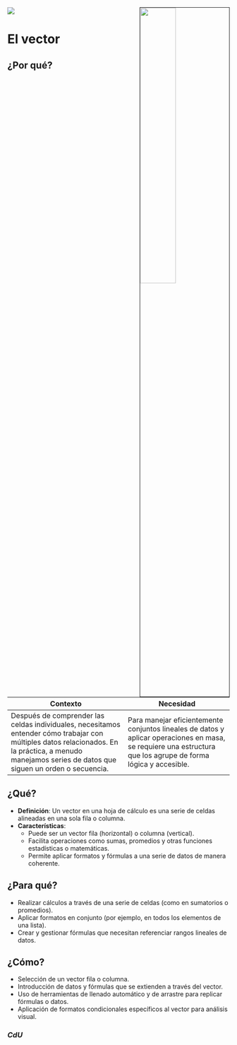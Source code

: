 <img src="../../images/DALL·E-2024-03-11-22.22.25.webp" width="40%" align=right border=1>
<a href="../../README.md"><img src="https://img.shields.io/badge/-Tabla_de_contenidos-000?style=flat&logo=Emlakjet&logoColor=red"></a>

# El vector

## ¿Por qué?

|Contexto|Necesidad|
|-|-|
|Después de comprender las celdas individuales, necesitamos entender cómo trabajar con múltiples datos relacionados. En la práctica, a menudo manejamos series de datos que siguen un orden o secuencia.|Para manejar eficientemente conjuntos lineales de datos y aplicar operaciones en masa, se requiere una estructura que los agrupe de forma lógica y accesible.|

## ¿Qué?

- **Definición**: Un vector en una hoja de cálculo es una serie de celdas alineadas en una sola fila o columna.
- **Características**:
  - Puede ser un vector fila (horizontal) o columna (vertical).
  - Facilita operaciones como sumas, promedios y otras funciones estadísticas o matemáticas.
  - Permite aplicar formatos y fórmulas a una serie de datos de manera coherente.

## ¿Para qué?

- Realizar cálculos a través de una serie de celdas (como en sumatorios o promedios).
- Aplicar formatos en conjunto (por ejemplo, en todos los elementos de una lista).
- Crear y gestionar fórmulas que necesitan referenciar rangos lineales de datos.

## ¿Cómo?

- Selección de un vector fila o columna.
- Introducción de datos y fórmulas que se extienden a través del vector.
- Uso de herramientas de llenado automático y de arrastre para replicar fórmulas o datos.
- Aplicación de formatos condicionales específicos al vector para análisis visual.

### *CdU*
